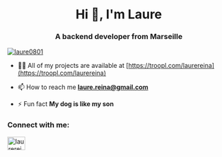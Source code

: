 
<h1 align="center">Hi 👋, I'm Laure</h1>
<h3 align="center">A backend developer from Marseille</h3>

<p align="left"> <a href="https://github.com/ryo-ma/github-profile-trophy"><img src="https://github-profile-trophy.vercel.app/?username=laure0801" alt="laure0801" /></a> </p>

- 👨‍💻 All of my projects are available at [https://troopl.com/laurereina](https://troopl.com/laurereina)

- 📫 How to reach me **laure.reina@gmail.com**

- ⚡ Fun fact **My dog is like my son**

<h3 align="left">Connect with me:</h3>
<p align="left">
<a href="https://linkedin.com/in/laurereina" target="blank"><img align="center" src="https://raw.githubusercontent.com/rahuldkjain/github-profile-readme-generator/master/src/images/icons/Social/linked-in-alt.svg" alt="laurereina" height="30" width="40" /></a>
</p>
